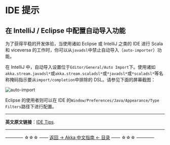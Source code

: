 # IDE 提示
## 在 IntelliJ / Eclipse 中配置自动导入功能

为了获得平稳的开发体验，当使用诸如 Eclipse 或 IntelliJ 之类的 IDE 进行 Scala 和 viceversa 的工作时，你可以从`javadsl`中禁止自动导入（`auto-importer`）功能。

在 IntelliJ 中，自动导入设置位于`Editor/General/Auto Import`下。使用诸如`akka.stream.javadsl*`或`akka.stream.scaladsl*`或`*javadsl*`或`*scaladsl*`等名称掩码指示要从`import/completion`中排除的 DSL。请参见下面的屏幕截图：

![auto-import](https://github.com/guobinhit/akka-guide/blob/master/images/additional/ide/auto-import.png)

Eclipse 的使用者则可以在 IDE 的`Window/Preferences/Java/Appearance/Type Filters`路径下进行配置。



----------

**英文原文链接**：[IDE Tips](https://doc.akka.io/docs/akka/current/additional/ide.html).



----------
———— ☆☆☆ —— [返回 -> Akka 中文指南 <- 目录](https://github.com/guobinhit/akka-guide/blob/master/README.md) —— ☆☆☆ ————